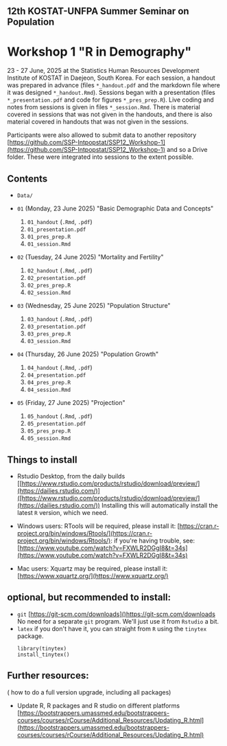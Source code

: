 ## 12th KOSTAT-UNFPA Summer Seminar on Population
# Workshop 1 "R in Demography"

23 - 27 June, 2025 at the Statistics Human Resources Development Institute of KOSTAT in Daejeon, South Korea. For each session, a handout was prepared in advance (files `*_handout.pdf` and the markdown file where it was designed `*_handout.Rmd`). Sessions began with a presentation (files `*_presentation.pdf` and code for figures `*_pres_prep.R`). Live coding and notes from sessions is given in files `*_session.Rmd`. There is material covered in sessions that was not given in the handouts, and there is also material covered in handouts that was not given in the sessions.

Participants were also allowed to submit data to another repository [https://github.com/SSP-Intpopstat/SSP12_Workshop-1](https://github.com/SSP-Intpopstat/SSP12_Workshop-1) and so a Drive folder. These were integrated into sessions to the extent possible.

## Contents 

- `Data/`

- `01` (Monday, 23 June 2025) "Basic Demographic Data and Concepts"
   1. `01_handout` (`.Rmd`, `.pdf`)
   2. `01_presentation.pdf`
   3. `01_pres_prep.R`
   4. `01_session.Rmd`
- `02` (Tuesday, 24 June 2025) "Mortality and Fertility" 
   1. `02_handout` (`.Rmd`, `.pdf`)
   2. `02_presentation.pdf`
   3. `02_pres_prep.R`
   4. `02_session.Rmd`
- `03` (Wednesday, 25 June 2025) "Population Structure"
   1. `03_handout` (`.Rmd`, `.pdf`)
   2. `03_presentation.pdf`
   3. `03_pres_prep.R`
   4. `03_session.Rmd`
- `04` (Thursday, 26 June 2025) "Population Growth"
   1. `04_handout` (`.Rmd`, `.pdf`)
   2. `04_presentation.pdf`
   3. `04_pres_prep.R`
   4. `04_session.Rmd`
- `05` (Friday, 27 June 2025) "Projection"
   1. `05_handout` (`.Rmd`, `.pdf`)
   2. `05_presentation.pdf`
   3. `05_pres_prep.R`
   4. `05_session.Rmd`

      
## Things to install

* Rstudio Desktop, from the daily builds [[https://www.rstudio.com/products/rstudio/download/preview/](https://dailies.rstudio.com/)]([https://www.rstudio.com/products/rstudio/download/preview/](https://dailies.rstudio.com/))
Installing this will automatically install the latest `R` version, which we need.

* Windows users: RTools will be required, please install it:
[https://cran.r-project.org/bin/windows/Rtools/](https://cran.r-project.org/bin/windows/Rtools/):
if you're having trouble, see:
[https://www.youtube.com/watch?v=FXWLR2DGgI8&t=34s](https://www.youtube.com/watch?v=FXWLR2DGgI8&t=34s)

* Mac users: Xquartz may be required, please install it:
[https://www.xquartz.org/](https://www.xquartz.org/)

## optional, but recommended to install:
* `git` [https://git-scm.com/downloads]()https://git-scm.com/downloads No need for a separate `git` program. We'll just use it from `Rstudio` a bit.
* `latex` if you don't have it, you can straight from `R` using the `tinytex` package.
  ```
  library(tinytex)
  install_tinytex()
  ```

## Further resources:
( how to do a full version upgrade, including all packages)
* Update R, R packages and R studio on different platforms 
[https://bootstrappers.umassmed.edu/bootstrappers-courses/courses/rCourse/Additional_Resources/Updating_R.html](https://bootstrappers.umassmed.edu/bootstrappers-courses/courses/rCourse/Additional_Resources/Updating_R.html)


